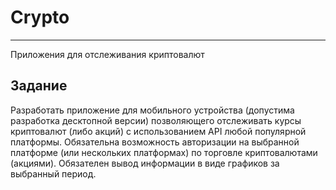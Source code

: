 # Crypto
<hr>
Приложения для отслеживания криптовалют

<h2>Задание</h2>

Разработать приложение для мобильного устройства (допустима
разработка десктопной версии) позволяющего отслеживать курсы
криптовалют (либо акций) с использованием API любой популярной
платформы. Обязательна возможность авторизации на выбранной
платформе (или нескольких платформах) по торговле криптовалютами
(акциями). Обязателен вывод информации в виде графиков за
выбранный период.

